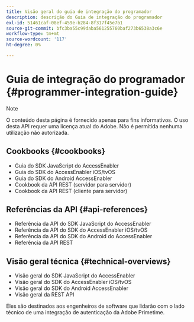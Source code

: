 ```yaml
---
title: Visão geral do guia de integração do programador
description: descrição do Guia de integração do programador
exl-id: 51461caf-08ef-459e-b284-8f317f45e7b1
source-git-commit: bfc3ba55c99daba561255760baf273b6538a3c6e
workflow-type: tm+mt
source-wordcount: '117'
ht-degree: 0%

---
```


# Guia de integração do programador {#programmer-integration-guide}


>[!NOTE]
>
>O conteúdo desta página é fornecido apenas para fins informativos. O uso desta API requer uma licença atual do Adobe. Não é permitida nenhuma utilização não autorizada.

## Cookbooks {#cookbooks}

* Guia do SDK JavaScript do AccessEnabler 
* Guia do SDK do AccessEnabler iOS/tvOS
* Guia do SDK do Android AccessEnabler
* Cookbook da API REST (servidor para servidor)
* Cookbook da API REST (cliente para servidor)

## Referências da API {#api-references}

* Referência da API do SDK JavaScript do AccessEnabler
* Referência da API do SDK do AccessEnabler iOS/tvOS
* Referência da API do SDK do Android do AccessEnabler
* Referência da API REST

## Visão geral técnica {#technical-overviews}

* Visão geral do SDK JavaScript do AccessEnabler
* Visão geral do SDK do AccessEnabler iOS/tvOS
* Visão geral do SDK do Android AccessEnabler
* Visão geral da REST API

Eles são destinados aos engenheiros de software que lidarão com o lado técnico de uma integração de autenticação da Adobe Primetime.

<!--

>[!MORELIKETHIS]
>
>* Entitlement Flow
>* Programmer Use Cases
>* Error Reporting
>* Identifying Protected Resources
>* Temp Pass
>* Integrating the Media Token Verifier
>* User Metadata
>* Tracking Data in Adobe Primetime authentication
-->
